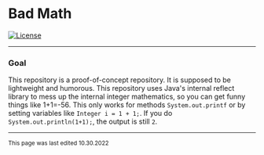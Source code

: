 # Bad Math

[![License](https://img.shields.io/github/license/RandomKiddo/BadMath)](https://opensource.org/licenses/MIT)

___

### Goal

This repository is a proof-of-concept repository. It is supposed to be lightweight and humorous. This repository uses Java's internal reflect library to mess up the internal integer mathematics, so you can get funny things like 1+1=-56. This only works for methods `System.out.printf` or by setting variables like `Integer i = 1 + 1;`. If you do `System.out.println(1+1);`, the output is still `2`. 

___

<sub>This page was last edited 10.30.2022</sub>

